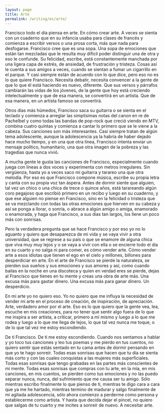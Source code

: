 ```yaml
---
layout: page
title: Arte
permalink: /writing/es/arte/
---
```


Francisco todo el día piensa en arte. En cómo crear arte. A veces se sienta con
un cuaderno que en su infancia usaba para clases de francés y comienza a
escribir versos o una prosa corta, más que nada para desfogarse. Francisco cree
que es una sopa. Una sopa de emociones que están tan mezcladas que le resulta
muy difícil poder distinguir una de otra y eso le confunde. Su felicidad,
escribe, está constantemente manchada por una ligera capa de estrés, de
ansiedad, de frustración y tristeza. Cosas así le cuenta a sus amigos a veces,
cuando se sientan a fumar un cigarrillo en el parque. Y casi siempre están de
acuerdo con lo que dice, pero eso no es lo que quiere Francisco. Necesita
debatir, necesita convencer a la gente de que lo que él está haciendo es nuevo,
diferente. Que sus versos y párrafos cambiarán las vidas de los jóvenes, de la
gente que hoy está creciendo intelectualmente y que de esa manera, se convertirá
en un artista. Que de esa manera, en un artista famoso se convertirá.

Otros días más húmedos, Francisco saca su guitarra o se sienta en el teclado y
comienza a arreglar las simplísimas notas del canon en re de Pachelbel y como
todas las bandas de pop-rock que creció viendo en MTV, combina cuatro quintas y
comienza a cantar lo primero que se le viene a la cabeza. Sus canciones son más
interesantes. Casi siempre tratan de algún tema adolescente, aunque la
adolescencia ya la habría de haber dejado hace mucho tiempo, y en una que otra
línea, Francisco intenta enviar un mensaje político, humanitario, una que otra
imagen de la pobreza y las tragedias que nunca vivió.

A mucha gente le gusta las canciones de Francisco, especialmente cuando juega
con líneas a dos voces y experimenta con metros irregulares. Sin vergüenza,
hasta yo a veces saco mi guitarra y tarareo una que otra melodía. Por eso es que
Francisco compone música, escribe su propia letra y canta con su propia voz tan
áspera. Antes de dormir siente que alguien, tal vez un chico o una chica de
trece o quince años, está tarareando algún coro pegajoso que escribió primero en
un recibo y luego en su cuaderno, y que ese alguien no piense en Francisco, sino
en la felicidad o tristeza que se va mezclando con todas las otras emociones que
hierven en su cabeza y así se ponga a llorar, o sonría, o abrace a algún amigo o
amiga, enamorado o enamorada, y haga que Francisco, a sus días tan largos, los
llene un poco más con sonrisas.

Pero la verdadera pregunta que se hace Francisco y por eso yo no lo aguanto y
quiero que desaparezca de mi vida y se vaya vivir a otra universidad, que se
regrese a su país o que se enamore de alguna chica que viva muy muy lejos y o se
vaya a vivir con ella o se encierre todo el día en su cuarto y no salga ni para
comer, es cómo vender arte. Cómo vender arte a esos idiotas que tienen el ego en
el cielo y millones, billones para desperdiciar en arte. En el arte de Francisco
se pierde la naturaleza, se pierden sus sueños y sus emociones y sus amores y
así, como cuando bailas en la noche en una discoteca y quien en verdad eres se
pierde, dejas al Francisco que tienes en tu mente y creas una obra de arte más.
Una excusa más para gastar dinero. Una excusa más para ganar dinero. Un
desperdicio.

En mi arte yo no quiero eso. Yo no quiero que me influya la necesidad de vender
mi arte en el proceso de creación, de inspiración, de apreciación. Arte,
verdadero amor por el arte. Eso es lo que quiero que la gente vea, lea, escuche
en mis creaciones, para no tener que sentir algo fuera de lo que me inspira a
ser artista, a criticar, primero a mí mismo y luego a lo que me rodea y luego a
lo que me llega de lejos, lo que tal vez nunca me toque, o de lo que tal vez me
estoy escondiendo.

De ti Francisco. De ti me estoy escondiendo. Cuando nos sentamos a hablar y yo
toco tus canciones y leo tus poemas y me pierdo en tus cuentos, no quiero sentir
que estás sentado en tu cama antes de dormir pensando en que yo te hago sonreír.
Todas esas sonrisas que hacen que tu día se sienta más corto y con las cuales
conquistas a las mujeres más superficiales. Todas esas sonrisas que tengo
grabadas en las partes más conscientes de mi mente. Todas esas sonrisas que
compras con tu arte, en la mía, en mis canciones, en mis cuentos, se pierden
como tus emociones y no las puedo separar nunca, nunca, del sufrimiento que me
causa ser tu amigo. Sólo mientras escribo finalmente lo que pienso de ti,
mientras te digo cara a cara que ya me he hartado, mientras termino de madurar
y salgo finalmente de mi agitada adolescencia, sólo ahora comienzo a perderme
como persona y establecerme como artista. Y hasta que decida dejar el pincel, no
quiero que salgas de tu cuarto y me incites a sonreír de nuevo. A necesitar
arte.